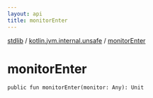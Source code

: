 ```yaml
---
layout: api
title: monitorEnter
---
```

[stdlib](../index.html) / [kotlin.jvm.internal.unsafe](index.html) / [monitorEnter](monitorEnter.html)

# monitorEnter

```
public fun monitorEnter(monitor: Any): Unit
```
